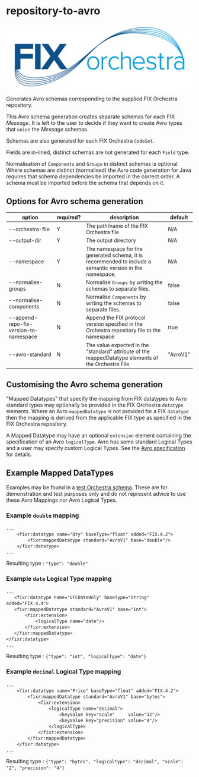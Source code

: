 # repository-to-avro

![](../FIXorchestraLogo.png)

Generates Avro schemas corresponding to the supplied FIX Orchestra repository.

This Avro schema generation creates separate schemas for each FIX *Message*. It is left to the user to decide if they want to create Avro types that ```union``` the *Message* schemas.

Schemas are also generated for each FIX Orchestra ```CodeSet```.

Fields are in-lined, distinct schemas are not generated for each ```Field``` type.

Normalisation of ```Components``` and ```Groups``` in distinct schemas is optional. Where schemas are distinct (normalised) the Avro code generation for Java requires that schema dependencies be imported in the correct order. A schema must be imported before the schema that depends on it.

## Options for Avro schema generation 

|option|required?|description|default|
|------|---------|-----------|-------|
|--orchestra-file|Y|The path/name of the FIX Orchestra file|N/A|
|--output-dir|Y|The output directory|N/A|
|--namespace|Y|The namespace for the generated schema, it is recommended to include a semantic version in the namespace.|N/A|
|--normalise-groups|N|Normalise ```Groups``` by writing the schemas to separate files.|false|
|--normalise-components|N|Normalise ```Components``` by writing the schemas to separate files.|false|
|--append-repo-fix-version-to-namespace|N|Append the FIX protocol version specified in the Orchestra repository file to the namespace|true|
|--avro-standard|N|The value expected in the \"standard\" attribute of the mappedDatatype elements of the Orchestra File|"AvroV1"|

## Customising the Avro schema generation

"Mapped Datatypes" that specify the mapping from FIX datatypes to Avro standard types may optionally be provided in the FIX Orchestra ```datatype``` elements.
Where an Avro ```mappedDatatype``` is not provided for a FIX ```datatype```  then the mapping is derived from the applicable FIX type as specified in the FIX Orchestra repository.

A Mapped Datatype may have an optional ```extension``` element containing the specification of an Avro ```logicalType```. Avro has some standard Logical Types and a user may specify custom Logical Types. See the [Avro specification](https://avro.apache.org/docs/current/spec.html) for details.

## Example Mapped DataTypes

Examples may be found in a [test Orchestra schema](./src/test/resources/trade-latest.xml). These are for demonstration and test purposes only and do not represent advice to use these Avro Mappings nor Avro Logical Types.

### Example ```double``` mapping
```
...
    <fixr:datatype name="Qty" baseType="float" added="FIX.4.2">
        <fixr:mappedDatatype standard="AvroV1" base="double"/>
    </fixr:datatype>
...
```
Resulting type : ```"type": "double"```

### Example ```date``` Logical Type mapping
 ```
 ...
    <fixr:datatype name="UTCDateOnly" baseType="String" added="FIX.4.4">
    <fixr:mappedDatatype standard="AvroV1" base="int">
        <fixr:extension>
            <logicalType name="date"/>
        </fixr:extension>
    </fixr:mappedDatatype>
</fixr:datatype>
...
```
Resulting type : ```{"type": "int", "logicalType": "date"}```

### Example ```decimal``` Logical Type mapping
```
...
    <fixr:datatype name="Price" baseType="float" added="FIX.4.2">
        <fixr:mappedDatatype standard="AvroV1" base="bytes">
            <fixr:extension>
                <logicalType name="decimal">
                    <keyValue key="scale"     value="12"/>
                    <keyValue key="precision" value="4"/>
                </logicalType>
            </fixr:extension>
        </fixr:mappedDatatype>
    </fixr:datatype>
...
```
Resulting type : ```{"type": "bytes", "logicalType": "decimal", "scale": "2", "precision": "4"}```